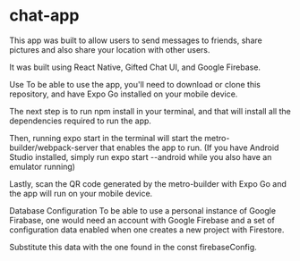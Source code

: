 # chat-app

This app was built to allow users to send messages to friends, share pictures and also share your location with other users. 

It was built using React Native, Gifted Chat UI, and Google Firebase.

Use
To be able to use the app, you'll need to download or clone this repository, and have Expo Go installed on your mobile device.

The next step is to run npm install in your terminal, and that will install all the dependencies required to run the app.

Then, running expo start in the terminal will start the metro-builder/webpack-server that enables the app to run. (If you have Android Studio installed, simply run expo start --android while you also have an emulator running)

Lastly, scan the QR code generated by the metro-builder with Expo Go and the app will run on your mobile device.

Database Configuration
To be able to use a personal instance of Google Firabase, one would need an account with Google Firebase and a set of configuration data enabled when one creates a new project with Firestore.

Substitute this data with the one found in the const firebaseConfig.
